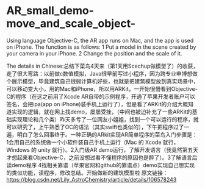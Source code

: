 # AR_small_demo-move_and_scale_object-

Using language Objective-C, the AR app runs on Mac, and the app is used on iPhone. The function is as follows: 1 Put a model in the scene created by your camera in your iPhone. 2 Change the position and the scale of it.

The details in Chinese:总结下菜鸟4天来（第1天用Scechup做模型了）的收获，走了很大弯路：以前做c数值模拟，Java很早前写过小程序，因为跨专业申博想做个展示模型，毕竟建筑自己很弱计算机好些，也就是把建筑模型放到真实场景中，可以移动变大小，用的Mac和iPhone，所以用ARKit，一开始很懵看到Objective-C的程序（在这之前用了Xcode AR自带的示例程序，开通了苹果开发者账户可以签名，会把ipa(app on iPhone)装手机上运行了），但是看了ARKit的介绍大概知道实现的逻辑，就在网上找demo，屡屡受挫，（中间也被迫补充了一些ARKit的基础实现理论和几个类）昨天多亏了一位网友小姐姐，找到一个可以运行的程序，就可以研究了，上午熟悉了OC的语法（其实swift也类似的），下午把程序过了一遍，明白了怎么回事终于。一种正确的ARkit实现AR简单程序的菜鸟入门步骤是：1会用自己的系统做一个小软件装自己手机上运行（Mac 的 Xcode 就行，Windows 的 unity 就行）。2入门级AR demo运行，了解开发语言（我竟然第五天才想起来看Objective-C，之前没想过看不懂程序的原因也是醉了）。3了解语言后读demo程序 4找相关靠谱（苹果官网和github的靠谱点）demo实现自己想实现的类似功能，读程序，修改总结。开始做新的建筑模型啦   原文链接：https://blog.csdn.net/Lily_AstroChemistry/article/details/106578243
